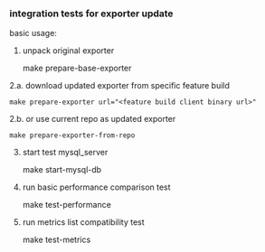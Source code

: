 ### integration tests for exporter update

basic usage:

1.  unpack original exporter

    make prepare-base-exporter

2.a. download updated exporter from specific feature build

    make prepare-exporter url="<feature build client binary url>"

2.b. or use current repo as updated exporter

    make prepare-exporter-from-repo

3. start test mysql_server

    make start-mysql-db

4. run basic performance comparison test

    make test-performance

5.  run metrics list compatibility test

    make test-metrics

